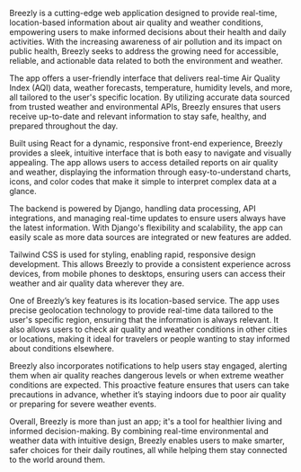 Breezly is a cutting-edge web application designed to provide real-time, location-based information about air quality and weather conditions, empowering users to make informed decisions about their health and daily activities. With the increasing awareness of air pollution and its impact on public health, Breezly seeks to address the growing need for accessible, reliable, and actionable data related to both the environment and weather.

The app offers a user-friendly interface that delivers real-time Air Quality Index (AQI) data, weather forecasts, temperature, humidity levels, and more, all tailored to the user's specific location. By utilizing accurate data sourced from trusted weather and environmental APIs, Breezly ensures that users receive up-to-date and relevant information to stay safe, healthy, and prepared throughout the day.

Built using React for a dynamic, responsive front-end experience, Breezly provides a sleek, intuitive interface that is both easy to navigate and visually appealing. The app allows users to access detailed reports on air quality and weather, displaying the information through easy-to-understand charts, icons, and color codes that make it simple to interpret complex data at a glance.

The backend is powered by Django, handling data processing, API integrations, and managing real-time updates to ensure users always have the latest information. With Django's flexibility and scalability, the app can easily scale as more data sources are integrated or new features are added.

Tailwind CSS is used for styling, enabling rapid, responsive design development. This allows Breezly to provide a consistent experience across devices, from mobile phones to desktops, ensuring users can access their weather and air quality data wherever they are.

One of Breezly’s key features is its location-based service. The app uses precise geolocation technology to provide real-time data tailored to the user's specific region, ensuring that the information is always relevant. It also allows users to check air quality and weather conditions in other cities or locations, making it ideal for travelers or people wanting to stay informed about conditions elsewhere.

Breezly also incorporates notifications to help users stay engaged, alerting them when air quality reaches dangerous levels or when extreme weather conditions are expected. This proactive feature ensures that users can take precautions in advance, whether it’s staying indoors due to poor air quality or preparing for severe weather events.

Overall, Breezly is more than just an app; it's a tool for healthier living and informed decision-making. By combining real-time environmental and weather data with intuitive design, Breezly enables users to make smarter, safer choices for their daily routines, all while helping them stay connected to the world around them.
